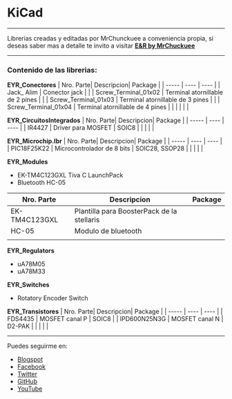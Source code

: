 # KiCad
***

Librerias creadas y editadas por MrChunckuee a conveniencia propia, si deseas saber mas a detalle te invito a visitar [**E&R by MrChuckuee**](https://mrchunckuee.blogspot.com/p/kicad.html) 

***
### Contenido de las librerias:
**EYR_Conectores**
| Nro. Parte| Descripcion| Package | 
| ----- | ---- | ---- |
| Jack_ Alim | Conector jack |  |
| Screw_Terminal_01x02 | Terminal atornillable de 2 pines |  |
| Screw_Terminal_01x03 | Terminal atornillable de 3 pines |  |
| Screw_Terminal_01x04 | Terminal atornillable de 4 pines |  |
|  |  |  |

**EYR_CircuitosIntegrados**
| Nro. Parte| Descripcion| Package | 
| ----- | ---- | ---- |
| IR4427 | Driver para MOSFET | SOIC8 |
|  |  |  |

**EYR_Microchip.lbr**
| Nro. Parte| Descripcion| Package | 
| ----- | ---- | ---- |
| PIC18F25K22 | Microcontrolador de 8 bits | SOIC28, SSOP28 |
|  |  |  |

**EYR_Modules**
- EK-TM4C123GXL Tiva C LaunchPack 
- Bluetooth HC-05

| Nro. Parte| Descripcion| Package | 
| ----- | ---- | ---- |
| EK-TM4C123GXL | Plantilla para BoosterPack de la stellaris |  |
| HC-05 | Modulo de bluetooth |  |
|  |  |  |

**EYR_Regulators**
- uA78M05
- uA78M33

**EYR_Switches**
- Rotatory Encoder Switch

**EYR_Transistores**
| Nro. Parte| Descripcion| Package | 
| ----- | ---- | ---- |
| FDS4435 | MOSFET canal P | SOIC8 |
| IPD600N25N3G | MOSFET canal N | D2-PAK |
|  |  |  |

***
Puedes seguirme en:
- [Blogspot](http://mrchunckuee.blogspot.com)
- [Facebook](https://www.facebook.com/ElectronicayRobotica)
- [Twitter](https://twitter.com/MrChunckuee)
- [GitHub](https://github.com/MrChunckuee)
- [YouTube](https://www.youtube.com/user/mrchunckueepsr)
